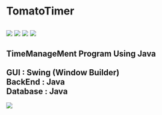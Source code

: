 # TomatoTimer
<img src="https://img.shields.io/badge/JAVA-007396?style=flat-square&logo=java&logoColor=white"/></a>
<img src="https://img.shields.io/badge/IntelliJ_IDEA-000000?style=flat-square&logo=IntelliJIDEA&logoColor=white"/></a>
<img src="https://img.shields.io/badge/Eclipse_IDE-2C2255?style=flat-square&logo=EclipseIDE&logoColor=white"/></a>
<img src="https://img.shields.io/badge/-Easy-greene"/></a>
---
**TimeManageMent Program Using Java**
<br><br>
GUI : Swing (Window Builder) <br>
BackEnd : Java <br>
Database : Java
---
<img src="https://ibb.co/xqtvhRH"/></a>
